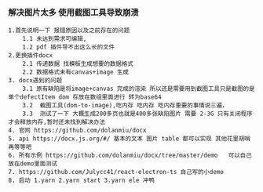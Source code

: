 ### 解决图片太多 使用截图工具导致崩溃

    1.首先说明一下 报错原因以及之前存在的问题
        1.1 未达到需求可编辑,
        1.2 pdf 插件导不出这么长的文件
    2.更换插件docx
        2.1 传递数据 找模板生成想要的数据格式
        2.2 数据格式未有canvas+image 生成
    3. docx遇到的问题
        3.1 原有缺陷是将image+canvas 完成的渲染 所以还是需要用到截图工具只是截图的是单个defectItem dom 存放在数组里面进行 转为base64
        3.2  截图工具(dom-to-image),吃内存 吃内存 吃内存重要的事情说三遍，
        3.3  测试了一下 大概生成200多页也就是400多张缺陷图片 需要 2-3G 只有关闭程序才会释放内存,暂时还未找到解决办法
    4. 官网 https://github.com/dolanmiu/docx
    5. api https://docx.js.org/#/ 基本的文本 图片 table 都可以实现 其他花里胡哨再等等吧
    6. 所有示例 https://github.com/dolanmiu/docx/tree/master/demo   可以自己放在demo里面测试
    7. https://github.com/Julycc41/react-electron-ts 自己写的小demo
    8. 启动 1.yarn 2.yarn start 3.yarn ele 冲鸭
